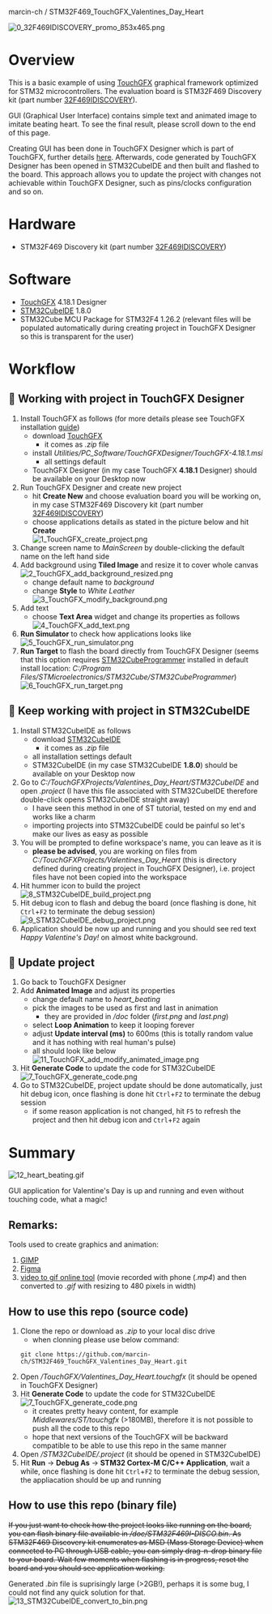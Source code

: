  marcin-ch /
STM32F469_TouchGFX_Valentines_Day_Heart 

![0_32F469IDISCOVERY_promo_853x465.png](/doc/github_readme_images/0_32F469IDISCOVERY_promo_853x465.png)

# Overview
This is a basic example of using [TouchGFX](https://www.st.com/en/embedded-software/x-cube-touchgfx.html) graphical framework optimized for STM32 microcontrollers. The evaluation board is STM32F469 Discovery kit (part number [32F469IDISCOVERY](https://www.st.com/en/evaluation-tools/32f469idiscovery.html)).

GUI (Graphical User Interface) contains simple text and animated image to imitate beating heart. To see the final result, please scroll down to the end of this page.

Creating GUI has been done in TouchGFX Designer which is part of TouchGFX, further details [here](https://support.touchgfx.com/4.18/docs/introduction/what-is-touchgfx). Afterwards, code generated by TouchGFX Designer has been opened in STM32CubeIDE and then built and flashed to the board. This approach allows you to update the project with changes not achievable within TouchGFX Designer, such as pins/clocks configuration and so on.

# Hardware
* STM32F469 Discovery kit (part number [32F469IDISCOVERY](https://www.st.com/en/evaluation-tools/32f469idiscovery.html))

# Software
* [TouchGFX](https://www.st.com/en/embedded-software/x-cube-touchgfx.html) 4.18.1 Designer
* [STM32CubeIDE](https://www.st.com/en/development-tools/stm32cubeide.html) 1.8.0
* STM32Cube MCU Package for STM32F4 1.26.2 (relevant files will be populated automatically during creating project in TouchGFX Designer so this is transparent for the user)

# Workflow
## 🧾 Working with project in TouchGFX Designer
1. Install TouchGFX as follows (for more details please see TouchGFX installation [guide](https://support.touchgfx.com/4.18/docs/introduction/installation))
    * download [TouchGFX](https://www.st.com/en/embedded-software/x-cube-touchgfx.html)
      * it comes as *.zip* file
    * install *Utilities/PC_Software/TouchGFXDesigner/TouchGFX-4.18.1.msi*
      * all settings default
    * TouchGFX Designer (in my case TouchGFX **4.18.1** Designer) should be available on your Desktop now
2. Run TouchGFX Designer and create new project
    * hit **Create New** and choose evaluation board you will be working on, in my case STM32F469 Discovery kit (part number [32F469IDISCOVERY](https://www.st.com/en/evaluation-tools/32f469idiscovery.html))
    *  choose applications details as stated in the picture below and hit **Create**<br>
![1_TouchGFX_create_project.png](/doc/github_readme_images/1_TouchGFX_create_project.png)
3. Change screen name to *MainScreen* by double-clicking the default name on the left hand side
4. Add background using **Tiled Image** and resize it to cover whole canvas<br>
![2_TouchGFX_add_background_resized.png](/doc/github_readme_images/2_TouchGFX_add_background_resized.png)
    * change default name to *background*
    * change **Style** to *White Leather*<br>
![3_TouchGFX_modify_background.png](/doc/github_readme_images/3_TouchGFX_modify_background.png)
5. Add text
    * choose **Text Area** widget and change its properties as follows<br>
![4_TouchGFX_add_text.png](/doc/github_readme_images/4_TouchGFX_add_text.png)
6. **Run Simulator** to check how applications looks like<br>
![5_TouchGFX_run_simulator.png](/doc/github_readme_images/5_TouchGFX_run_simulator.png)
7. **Run Target** to flash the board directly from TouchGFX Designer (seems that this option requires [STM32CubeProgrammer](https://www.st.com/en/development-tools/stm32cubeprog.html) installed in default install location: *C:/Program Files/STMicroelectronics/STM32Cube/STM32CubeProgrammer*)<br>
![6_TouchGFX_run_target.png](/doc/github_readme_images/6_TouchGFX_run_target.png)

## 🧾 Keep working with project in STM32CubeIDE
1. Install STM32CubeIDE as follows
    * download [STM32CubeIDE](https://www.st.com/en/development-tools/stm32cubeide.html)
      * it comes as *.zip* file
    * all installation settings default
    * STM32CubeIDE (in my case STM32CubeIDE **1.8.0**) should be available on your Desktop now
2. Go to *C:/TouchGFXProjects/Valentines_Day_Heart/STM32CubeIDE* and open *.project* (I have this file associated with STM32CubeIDE therefore double-click opens STM32CubeIDE straight away)
    * I have seen this method in one of ST tutorial, tested on my end and works like a charm
    * importing projects into STM32CubeIDE could be painful so let's make our lives as easy as possible
3. You will be prompted to define workspace's name, you can leave as it is
    * **please be advised**, you are working on files from *C:/TouchGFXProjects/Valentines_Day_Heart* (this is directory defined during creating project in TouchGFX Designer), i.e. project files have not been copied into the workspace
4. Hit hummer icon to build the project<br>
![8_STM32CubeIDE_build_project.png](/doc/github_readme_images/8_STM32CubeIDE_build_project.png)
5. Hit debug icon to flash and debug the board (once flashing is done, hit `Ctrl`+`F2` to terminate the debug session)<br>
![9_STM32CubeIDE_debug_project.png](/doc/github_readme_images/9_STM32CubeIDE_debug_project.png)
6. Application should be now up and running and you should see red text *Happy Valentine's Day!* on almost white background. 

## 🧾 Update project
1. Go back to TouchGFX Designer
2. Add **Animated Image** and adjust its properties
    * change default name to *heart_beating*
    * pick the images to be used as first and last in animation
      * they are provided in */doc* folder (*first.png* and *last.png*)
    * select **Loop Animation** to keep it looping forever
    * adjust **Update interval (ms)** to 600ms (this is totally random value and it has nothing with real human's pulse)
    * all should look like below
![11_TouchGFX_add_modify_animated_image.png](/doc/github_readme_images/11_TouchGFX_add_modify_animated_image.png)
3. Hit **Generate Code** to update the code for STM32CubeIDE<br>
![7_TouchGFX_generate_code.png](/doc/github_readme_images/7_TouchGFX_generate_code.png)
4. Go to STM32CubeIDE, project update should be done automatically, just hit debug icon, once flashing is done hit `Ctrl`+`F2` to terminate the debug session
    * if some reason application is not changed, hit `F5` to refresh the project and then hit debug icon and `Ctrl`+`F2` again

# Summary
![12_heart_beating.gif](/doc/github_readme_images/12_heart_beating.gif)

GUI application for Valentine's Day is up and running and even without touching code, what a magic!

## Remarks:
Tools used to create graphics and animation:
1. [GIMP](https://www.gimp.org/)
2. [Figma](https://www.figma.com)
3. [video to gif online tool](https://ezgif.com/video-to-gif) (movie recorded with phone (*.mp4*) and then converted to *.gif* with resizing to 480 pixels in width)

## How to use this repo (source code)
1. Clone the repo or download as *.zip* to your local disc drive
    * when clonning please use below command:
    ```console
    git clone https://github.com/marcin-ch/STM32F469_TouchGFX_Valentines_Day_Heart.git
    ```
2. Open */TouchGFX/Valentines_Day_Heart.touchgfx* (it should be opened in TouchGFX Designer)
3. Hit **Generate Code** to update the code for STM32CubeIDE<br>
![7_TouchGFX_generate_code.png](/doc/github_readme_images/7_TouchGFX_generate_code.png)
    * it creates pretty heavy content, for example *Middlewares/ST/touchgfx* (>180MB), therefore it is not possible to push all the code to this repo
    * hope that next versions of the TouchGFX will be backward compatible to be able to use this repo in the same manner 
4. Open */STM32CubeIDE/.project* (it should be opened in STM32CubeIDE)
5. Hit **Run** -> **Debug As** -> **STM32 Cortex-M C/C++ Application**, wait a while, once flashing is done hit `Ctrl`+`F2` to terminate the debug session, the appliacation should be up and running

## How to use this repo (binary file)
~~If you just want to check how the project looks like running on the board, you can flash binary file available in */doc/STM32F469I-DISCO.bin*. As STM32F469 Discovery kit enumerates as MSD (Mass Storage Device) when connected to PC through USB cable, you can simply drag-n-drop binary file to your board. Wait few moments when flashing is in progress, reset the board and you should see application working.~~

Generated *.bin* file is suprisingly large (>2GB!), perhaps it is some bug, I could not find any quick solution for that.
![13_STM32CubeIDE_convert_to_bin.png](/doc/github_readme_images/13_STM32CubeIDE_convert_to_bin.png)